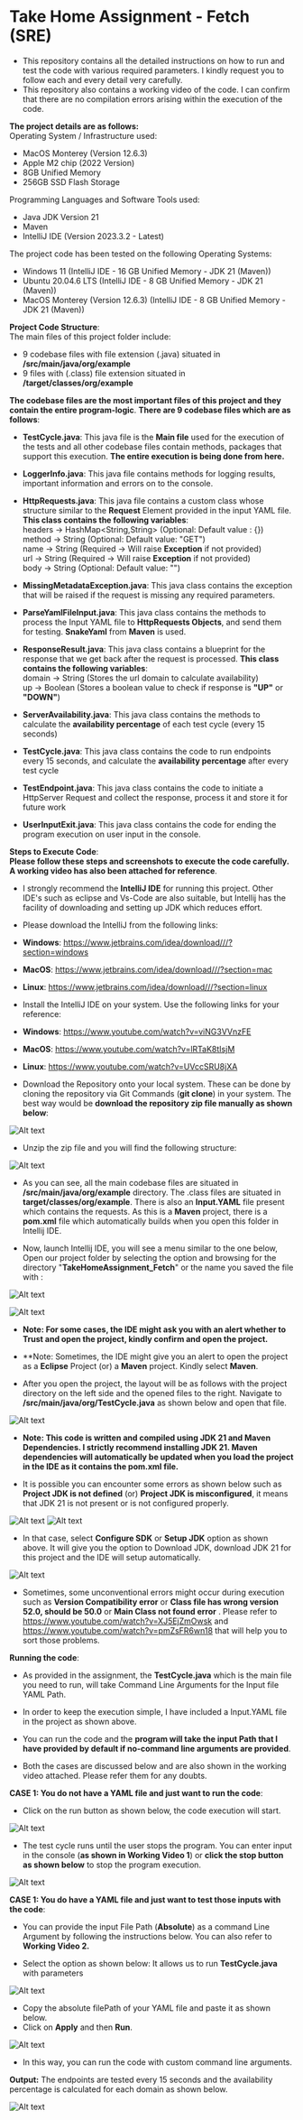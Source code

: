 # Take Home Assignment - Fetch (SRE)
* This repository contains all the detailed instructions on how to run and test the code with various required parameters. I kindly request you to follow each and every detail very carefully.  
* This repository also contains a working video of the code. I can confirm that there are no compilation errors arising within the execution of the code.

**The project details are as follows:**  
Operating System / Infrastructure used:
* MacOS Monterey (Version 12.6.3)
* Apple M2 chip (2022 Version)
* 8GB Unified Memory 
* 256GB SSD Flash Storage

Programming Languages and Software Tools used:
* Java JDK Version 21
* Maven
* IntelliJ IDE (Version 2023.3.2 - Latest)

The project code has been tested on the following Operating Systems:
* Windows 11 (IntelliJ IDE - 16 GB Unified Memory - JDK 21 (Maven))
* Ubuntu 20.04.6 LTS (IntelliJ IDE - 8 GB Unified Memory - JDK 21 (Maven))
* MacOS Monterey (Version 12.6.3) (IntelliJ IDE - 8 GB Unified Memory - JDK 21 (Maven))

**Project Code Structure**:  
The main files of this project folder include:
* 9 codebase files with file extension (.java) situated in **/src/main/java/org/example**
* 9 files with (.class) file extension situated in **/target/classes/org/example**

**The codebase files are the most important files of this project and they contain the entire program-logic**. **There are 9 codebase files which are as follows**:  
* **TestCycle.java**: This java file is the **Main file** used for the execution of the tests and all other codebase files contain methods, packages that support this execution. **The entire execution is being done from here.**

* **LoggerInfo.java**: This java file contains methods for logging results, important information and errors on to the console.

* **HttpRequests.java**: This java file contains a custom class whose structure similar to the **Request** Element provided in the input YAML file. **This class contains the following variables**:  
headers -> HashMap<String,String> (Optional: Default value : {})   
method  -> String (Optional: Default value: "GET")    
name    -> String (Required -> Will raise **Exception** if not provided)  
url     -> String (Required -> Will raise **Exception** if not provided)  
body    -> String (Optional: Default value: "")


* **MissingMetadataException.java**: This java class contains the exception that will be raised if the request is missing any required parameters.
* **ParseYamlFileInput.java**: This java class contains the methods to process the Input YAML file to **HttpRequests Objects**, and send them for testing. **SnakeYaml** from **Maven** is used.
* **ResponseResult.java**: This java class contains a blueprint for the response that we get back after the request is processed. **This class contains the following variables**:  
domain -> String (Stores the url domain to calculate availability)  
up -> Boolean (Stores a boolean value to check if response is **"UP"** or **"DOWN"**)  


* **ServerAvailability.java**: This java class contains the methods to calculate the **availability percentage** of each test cycle (every 15 seconds)
* **TestCycle.java**: This java class contains the code to run endpoints every 15 seconds, and calculate the **availability percentage** after every test cycle 
* **TestEndpoint.java**: This java class contains the code to initiate a HttpServer Request and collect the response, process it and store it for future work  
* **UserInputExit.java**: This java class contains the code for ending the program execution on user input in the console.

**Steps to Execute Code**:  
**Please follow these steps and screenshots to execute the code carefully. A working video has also been attached for reference**. 

* I strongly recommend the **IntelliJ IDE** for running this project. Other IDE's such as eclipse and Vs-Code are also suitable, but Intellij has the facility of downloading and setting up JDK which reduces effort.


* Please download the IntelliJ from the following links:
* **Windows**:  https://www.jetbrains.com/idea/download///?section=windows
* **MacOS**:    https://www.jetbrains.com/idea/download///?section=mac
* **Linux**:    https://www.jetbrains.com/idea/download///?section=linux  


* Install the IntelliJ IDE on your system. Use the following links for your reference:
* **Windows**:  https://www.youtube.com/watch?v=viNG3VVnzFE
* **MacOS**:    https://www.youtube.com/watch?v=lRTaK8tIsjM
* **Linux**:    https://www.youtube.com/watch?v=UVccSRU8jXA


* Download the Repository onto your local system. These can be done by cloning the repository via Git Commands (**git clone**) in your system. The best way would be **download the repository zip file manually as shown below**: 

![Alt text](/Users/jyothikoushikpaladugu/Desktop/s1.png)

* Unzip the zip file and you will find the following structure:

![Alt text](/Users/jyothikoushikpaladugu/Desktop/s2.png)

* As you can see, all the main codebase files are situated in **/src/main/java/org/example** directory. The .class files are situated in **target/classes/org/example**. There is also an **Input.YAML** file present which contains the requests. As this is a **Maven** project, there is a **pom.xml** file which automatically builds when you open this folder in Intellij IDE.


* Now, launch Intellij IDE, you will see a menu similar to the one below, Open our project folder by selecting the option and browsing for the directory "**TakeHomeAssignment_Fetch**" or the name you saved the file with :

![Alt text](/Users/jyothikoushikpaladugu/Desktop/s3.png)

![Alt text](/Users/jyothikoushikpaladugu/Desktop/s4.png)

* **Note: For some cases, the IDE might ask you with an alert whether to **Trust and open the project**, kindly confirm and open the project.**
* **Note: Sometimes, the IDE might give you an alert to open the project as a **Eclipse** Project (or) a **Maven** project. Kindly select **Maven**.


* After you open the project, the layout will be as follows with the project directory on the left side and the opened files to the right. Navigate to **/src/main/java/org/TestCycle.java** as shown below and open that file.

![Alt text](/Users/jyothikoushikpaladugu/Desktop/s5.png)

* **Note: This code is written and compiled using JDK 21 and Maven Dependencies. I strictly recommend installing JDK 21. Maven dependencies will automatically be updated when you load the project in the IDE as it contains the pom.xml file.** 

* It is possible you can encounter some errors as shown below such as **Project JDK is not defined** (or) **Project JDK is misconfigured**, it means that JDK 21 is not present or is not configured properly.

![Alt text](/Users/jyothikoushikpaladugu/Desktop/s6.png)
![Alt text](/Users/jyothikoushikpaladugu/Desktop/s7.png)

* In that case, select **Configure SDK** or **Setup JDK** option as shown above. It will give you the option to Download JDK, download JDK 21 for this project and the IDE will setup automatically.

![Alt text](/Users/jyothikoushikpaladugu/Desktop/s8.png)

* Sometimes, some unconventional errors might occur during execution such as **Version Compatibility error** or **Class file has wrong version 52.0, should be 50.0** or **Main Class not found error** . Please refer to https://www.youtube.com/watch?v=XJ5EjZmOwsk and https://www.youtube.com/watch?v=pmZsFR6wn18 that will help you to sort those problems.

**Running the code**:

* As provided in the assignment, the **TestCycle.java** which is the main file you need to run, will take Command Line Arguments for the Input file YAML Path.  

* In order to keep the execution simple, I have included a Input.YAML file in the project as shown above. 
* You can run the code and the **program will take the input Path that I have provided by default if no-command line arguments are provided**.
* Both the cases are discussed below and are also shown in the working video attached. Please refer them for any doubts.

**CASE 1: You do not have a YAML file and just want to run the code**:

* Click on the run button as shown below, the code execution will start.

![Alt text](/Users/jyothikoushikpaladugu/Desktop/s9.png)

* The test cycle runs until the user stops the program. You can enter input in the console (**as shown in Working Video 1**) or **click the stop button as shown below** to stop the program execution.  

![Alt text](/Users/jyothikoushikpaladugu/Desktop/s10.png)

**CASE 1: You do have a YAML file and just want to test those inputs with the code**:

* You can provide the input File Path (**Absolute**) as a command Line Argument by following the instructions below. You can also refer to **Working Video 2.**

* Select the option as shown below: It allows us to run **TestCycle.java** with parameters

![Alt text](/Users/jyothikoushikpaladugu/Desktop/s11.png)

* Copy the absolute filePath of your YAML file and paste it as shown below. 
* Click on **Apply** and then **Run**.

![Alt text](/Users/jyothikoushikpaladugu/Desktop/s12.png)

* In this way, you can run the code with custom command line arguments.

**Output:**
The endpoints are tested every 15 seconds and the availability percentage is calculated for each domain as shown below.

![Alt text](/Users/jyothikoushikpaladugu/Desktop/s13.png)